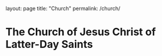layout: page
title: "Church"
permalink: /church/

# The Church of Jesus Christ of Latter-Day Saints


